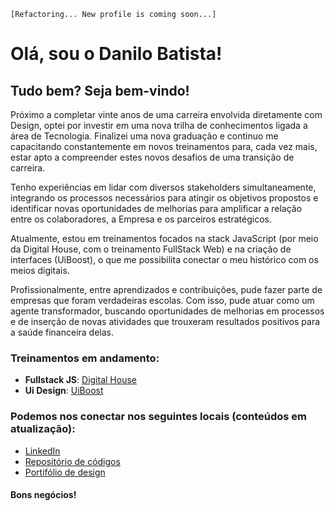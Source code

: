 <!---
danilo-batista/danilo-batista is a ✨ special ✨ repository because its `README.md` (this file) appears on your GitHub profile.
You can click the Preview link to take a look at your changes.
--->
`[Refactoring... New profile is coming soon...]`

# Olá, sou o Danilo Batista!
## Tudo bem? Seja bem-vindo!

Próximo a completar vinte anos de uma carreira envolvida diretamente com Design, optei por investir em uma nova trilha de conhecimentos ligada a área de Tecnologia. Finalizei uma nova graduação e continuo me capacitando constantemente em novos treinamentos para, cada vez mais, estar apto a compreender estes novos desafios de uma transição de carreira.

Tenho experiências em lidar com diversos stakeholders simultaneamente, integrando os processos necessários para atingir os objetivos propostos e identificar novas oportunidades de melhorias para amplificar a relação entre os colaboradores, a Empresa e os parceiros estratégicos.

Atualmente, estou em treinamentos focados na stack JavaScript (por meio da Digital House, com o treinamento FullStack Web) e na criação de interfaces (UiBoost), o que me possibilita conectar o meu histórico com os meios digitais.

Profissionalmente, entre aprendizados e contribuições, pude fazer parte de empresas que foram verdadeiras escolas. Com isso, pude atuar como um agente transformador, buscando oportunidades de melhorias em processos e de inserção de novas atividades que trouxeram resultados positivos para a saúde financeira delas.

### Treinamentos em andamento:
* **Fullstack JS**: [Digital House](https://www.digitalhouse.com/br/landing/desenvolvimento-web-full-stack-baixar-programa)
* **Ui Design**: [UiBoost](https://uiboost.com.br/)

### Podemos nos conectar nos seguintes locais (conteúdos em atualização):
- [LinkedIn](https://www.linkedin.com/in/danilobatista/)
- [Repositório de códigos](https://github.com/danilo-batista)
- [Portifólio de design](https://www.danilobatista.com)

#### Bons negócios!
